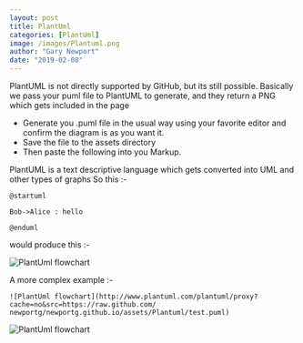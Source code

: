 ```yaml
---
layout: post
title: PlantUml
categories: [PlantUml]
image: /images/Plantuml.png
author: "Gary Newport"
date: "2019-02-08"
---
```


PlantUML is not directly supported by GitHub, but its still possible.
Basically we pass your puml file to PlantUML to generate, and they return a PNG which gets included in the page

* Generate you .puml file in the usual way using your favorite editor and confirm the diagram is as you want it.
* Save the file to the assets directory
* Then paste the following into you Markup. 

PlantUML is a text descriptive language which gets converted into UML and other types of graphs
So this :- 

```plantuml
@startuml

Bob->Alice : hello

@enduml
```

would produce this :- 

![PlantUml flowchart](http://www.plantuml.com/plantuml/proxy?cache=no&src=https://raw.github.com/newportg/newportg.github.io/master/assets/Plantuml/test1.puml)

A more complex example :-

```
![PlantUml flowchart](http://www.plantuml.com/plantuml/proxy?cache=no&src=https://raw.github.com/
newportg/newportg.github.io/assets/Plantuml/test.puml)
```

![PlantUml flowchart](http://www.plantuml.com/plantuml/proxy?cache=no&src=https://raw.github.com/newportg/newportg.github.io/master/assets/Plantuml/test.puml)

